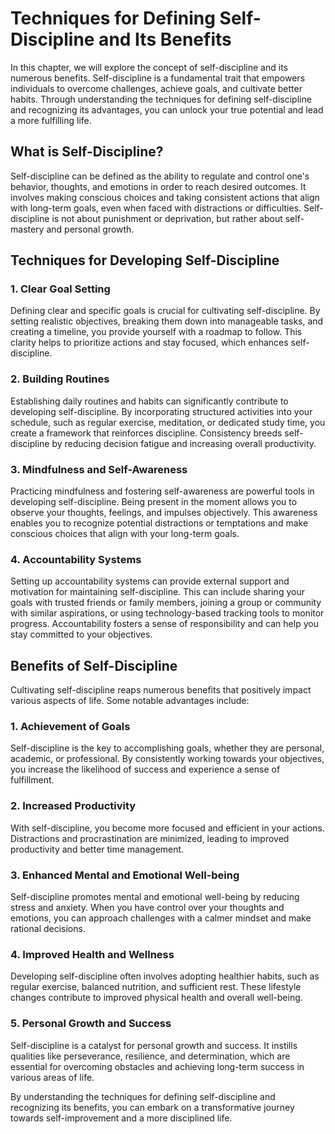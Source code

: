 Techniques for Defining Self-Discipline and Its Benefits
===================================================================

In this chapter, we will explore the concept of self-discipline and its numerous benefits. Self-discipline is a fundamental trait that empowers individuals to overcome challenges, achieve goals, and cultivate better habits. Through understanding the techniques for defining self-discipline and recognizing its advantages, you can unlock your true potential and lead a more fulfilling life.

What is Self-Discipline?
------------------------

Self-discipline can be defined as the ability to regulate and control one's behavior, thoughts, and emotions in order to reach desired outcomes. It involves making conscious choices and taking consistent actions that align with long-term goals, even when faced with distractions or difficulties. Self-discipline is not about punishment or deprivation, but rather about self-mastery and personal growth.

Techniques for Developing Self-Discipline
-----------------------------------------

### 1. Clear Goal Setting

Defining clear and specific goals is crucial for cultivating self-discipline. By setting realistic objectives, breaking them down into manageable tasks, and creating a timeline, you provide yourself with a roadmap to follow. This clarity helps to prioritize actions and stay focused, which enhances self-discipline.

### 2. Building Routines

Establishing daily routines and habits can significantly contribute to developing self-discipline. By incorporating structured activities into your schedule, such as regular exercise, meditation, or dedicated study time, you create a framework that reinforces discipline. Consistency breeds self-discipline by reducing decision fatigue and increasing overall productivity.

### 3. Mindfulness and Self-Awareness

Practicing mindfulness and fostering self-awareness are powerful tools in developing self-discipline. Being present in the moment allows you to observe your thoughts, feelings, and impulses objectively. This awareness enables you to recognize potential distractions or temptations and make conscious choices that align with your long-term goals.

### 4. Accountability Systems

Setting up accountability systems can provide external support and motivation for maintaining self-discipline. This can include sharing your goals with trusted friends or family members, joining a group or community with similar aspirations, or using technology-based tracking tools to monitor progress. Accountability fosters a sense of responsibility and can help you stay committed to your objectives.

Benefits of Self-Discipline
---------------------------

Cultivating self-discipline reaps numerous benefits that positively impact various aspects of life. Some notable advantages include:

### 1. Achievement of Goals

Self-discipline is the key to accomplishing goals, whether they are personal, academic, or professional. By consistently working towards your objectives, you increase the likelihood of success and experience a sense of fulfillment.

### 2. Increased Productivity

With self-discipline, you become more focused and efficient in your actions. Distractions and procrastination are minimized, leading to improved productivity and better time management.

### 3. Enhanced Mental and Emotional Well-being

Self-discipline promotes mental and emotional well-being by reducing stress and anxiety. When you have control over your thoughts and emotions, you can approach challenges with a calmer mindset and make rational decisions.

### 4. Improved Health and Wellness

Developing self-discipline often involves adopting healthier habits, such as regular exercise, balanced nutrition, and sufficient rest. These lifestyle changes contribute to improved physical health and overall well-being.

### 5. Personal Growth and Success

Self-discipline is a catalyst for personal growth and success. It instills qualities like perseverance, resilience, and determination, which are essential for overcoming obstacles and achieving long-term success in various areas of life.

By understanding the techniques for defining self-discipline and recognizing its benefits, you can embark on a transformative journey towards self-improvement and a more disciplined life.
